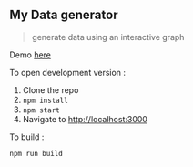 ## My Data generator

>generate data using an interactive graph

Demo [here](http://www.sohamkamani.com/mr-data-generator/)

To open development version :

1. Clone the repo
2. `npm install`
3. `npm start`
4. Navigate to [http://localhost:3000](http://localhost:3000)

To build :

`npm run build`
